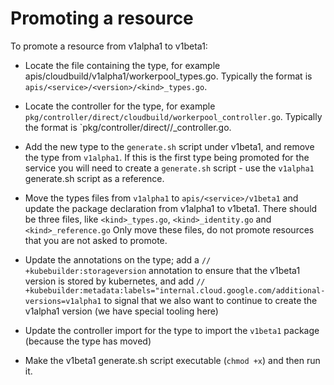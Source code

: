 # Promoting a resource

To promote a resource from v1alpha1 to v1beta1:

* Locate the file containing the type, for example apis/cloudbuild/v1alpha1/workerpool_types.go.  Typically the format is `apis/<service>/<version>/<kind>_types.go`.

* Locate the controller for the type, for example `pkg/controller/direct/cloudbuild/workerpool_controller.go`.  Typically the format is `pkg/controller/direct/<sevrvice>/<kind>_controller.go.

* Add the new type to the `generate.sh` script under v1beta1, and remove the type from `v1alpha1`.  If this is the first type being promoted for the service you will need to create a `generate.sh` script - use the `v1alpha1` generate.sh script as a reference. 

* Move the types files from `v1alpha1` to `apis/<service>/v1beta1` and update the package declaration from v1alpha1 to v1beta1.  There should be three files, like `<kind>_types.go`, `<kind>_identity.go` and `<kind>_reference.go`  Only move these files, do not promote resources that you are not asked to promote.

* Update the annotations on the type; add a `// +kubebuilder:storageversion` annotation to ensure that the v1beta1 version is stored by kubernetes, and add `// +kubebuilder:metadata:labels="internal.cloud.google.com/additional-versions=v1alpha1` to signal that we also want to continue to create the v1alpha1 version (we have special tooling here)

* Update the controller import for the type to import the `v1beta1` package (because the type has moved)

* Make the v1beta1 generate.sh script executable (`chmod +x`) and then run it.